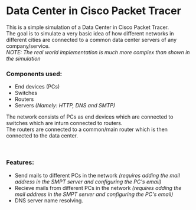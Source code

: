 # Data Center in Cisco Packet Tracer

This is a simple simulation of a Data Center in Cisco Packet Tracer. <br>
The goal is to simulate a very basic idea of how different networks in different cities are connected to a common data center servers of any company/service. <br>
*NOTE: The real world implementation is much more complex than shown in the simulation*

### Components used:
- End devices (PCs)
- Switches
- Routers
- Servers *(Namely: HTTP, DNS and SMTP)*


The network consists of PCs as end devices which are connected to switches which are inturn connected to routers. <br>
The routers are connected to a common/main router which is then connected to the data center.

<br>

### Features:
- Send mails to different PCs in the network *(requires adding the mail address in the SMPT server and configuring the PC's email)*
- Recieve mails from different PCs in the network *(requires adding the mail address in the SMPT server and configuring the PC's email)*
- DNS server name resolving.
